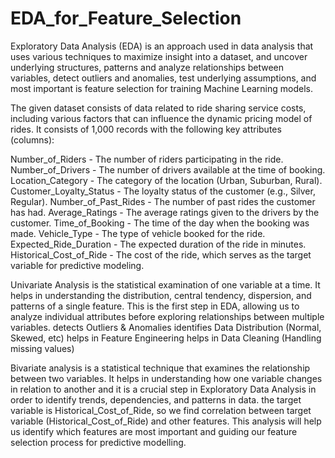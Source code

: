 # EDA_for_Feature_Selection
Exploratory Data Analysis (EDA) is an approach used in data analysis that uses various techniques to maximize insight into a dataset, and uncover underlying structures, patterns and analyze relationships between variables, detect outliers and anomalies, test underlying assumptions, and most important is feature selection for training Machine Learning models.


The given dataset consists of data related to ride sharing service costs, including various factors that can influence the dynamic pricing model of rides. It consists of 1,000 records with the following key attributes (columns):

Number_of_Riders - The number of riders participating in the ride.
Number_of_Drivers - The number of drivers available at the time of booking.
Location_Category - The category of the location (Urban, Suburban, Rural).
Customer_Loyalty_Status - The loyalty status of the customer (e.g., Silver, Regular).
Number_of_Past_Rides - The number of past rides the customer has had.
Average_Ratings - The average ratings given to the drivers by the customer.
Time_of_Booking - The time of the day when the booking was made.
Vehicle_Type - The type of vehicle booked for the ride.
Expected_Ride_Duration - The expected duration of the ride in minutes.
Historical_Cost_of_Ride - The cost of the ride, which serves as the target variable for predictive modeling.



Univariate Analysis is the statistical examination of one variable at a time.
It helps in understanding the distribution, central tendency, dispersion, and patterns of a single feature.
This is the first step in EDA, allowing us to analyze individual attributes before exploring relationships between multiple variables.
detects Outliers & Anomalies
identifies Data Distribution (Normal, Skewed, etc)
helps in Feature Engineering
helps in Data Cleaning (Handling missing values)


Bivariate analysis is a statistical technique that examines the relationship between two variables. It helps in understanding how one variable changes in relation to another and it is a crucial step in Exploratory Data Analysis in order to identify trends, dependencies, and patterns in data.
the target variable is Historical_Cost_of_Ride, so we find correlation between target variable (Historical_Cost_of_Ride) and other features.
This analysis will help us identify which features are most important and guiding our feature selection process for predictive modelling.
